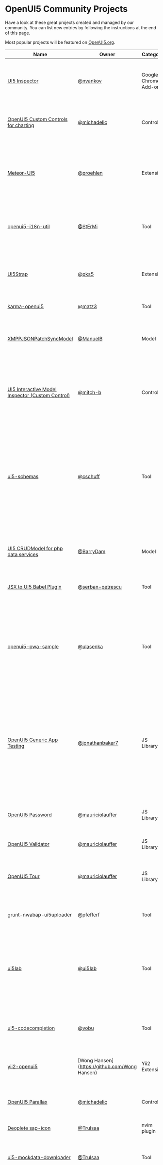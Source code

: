 # OpenUI5 Community Projects

Have a look at these great projects created and managed by our community.
You can list new entries by following the instructions at the end of this page.

Most popular projects will be featured on [OpenUI5.org](https://openui5.org/projects/).

Name | Owner | Category | Description | License
----------- | -------- | ----------- | ----------- | -----------
[UI5 Inspector](https://github.com/SAP/ui5-inspector) | [@nvankov](https://github.com/wozjac) | Google Chrome Add-on | The UI5 Inspector is a standard Chrome extension for debugging and getting to know UI5 applications. | Apache 2.0
[OpenUI5 Custom Controls for charting](https://github.com/SAP/openui5-charting-custom-controls) | [@michadelic](https://github.com/michadelic) | Control | This project shows how to use C3.js and Chart.js within OpenUI5 projects. | Apache 2.0
[Meteor-UI5](https://github.com/propellerlabsio/meteor-ui5) | [@proehlen](https://github.com/proehlen) | Extension | Meteor-UI5 is a collection of packages that brings together two powerful open source JavaScript web frameworks: Meteor and OpenUI5. | Apache 2.0
[openui5-i18n-util](https://github.com/StErMi/openui5-i18n-util) | [@StErMi](https://github.com/StErMi) | Tool | This script will search all your i18n strings and build auto-magically every translations file for you. | Apache 2.0
[Ui5Strap](https://github.com/pks5/ui5strap) | [@pks5](https://github.com/pks5) | Extension | App Development Toolkit for Desktop, Cloud and Mobile. Based on OpenUI5 + Bootstrap. | Apache 2.0
[karma-openui5](https://github.com/SAP/karma-openui5) | [@matz3](https://github.com/matz3) | Tool | A Karma plugin for UI5 | Apache 2.0
[XMPPJSONPatchSyncModel](https://github.com/ManuelB/XMPPJSONPatchSyncModel) | [@ManuelB](https://github.com/ManuelB) | Model | This OpenUI5 data model uses a node on an XMPP server to synchronize itself to different connected clients. | Apache 2.0
[UI5 Interactive Model Inspector (Custom Control)](https://github.com/mitch-b/ui5-model-inspector) | [@mitch-b](https://github.com/mitch-b) | Control | This custom control allows you to view (and modify) state of your client and server models for debugging and development. | MIT
[ui5-schemas](https://github.com/ui5experts/ui5-schemas) | [@cschuff](https://github.com/cschuff) | Tool | UI5 Schemas allows you to develop SAPUI5/OpenUI5 XML at a maximum convenience. It downloads, upgrades and sets up SAPUI5/OpenUI5 XML schemas for a better development experience in your favorite IDE (if it is WebStorm ;). | MIT
[UI5 CRUDModel for php data services](https://github.com/BarryDam/OpenUI5-SAPUI5-CRUDModel) | [@BarryDam](https://github.com/BarryDam) | Model | UI5 Model implementation which allows you to use a php Web server as a data service | MIT
[JSX to UI5 Babel Plugin](https://github.com/serban-petrescu/ui5-jsx-rm) | [@serban-petrescu](https://github.com/serban-petrescu) | Tool | A Babel plugin for converting JSX to UI5 render manager calls. | Apache 2.0
[openui5-pwa-sample](https://github.com/SAP/openui5-pwa-sample) | [@ulasenka](https://github.com/ulasenka) | Tool | The demo is a simple TODO list application. Add new tasks with the input field at the bottom of the screen. The tasks are stored locally and the application works online as well as offline without any difference. | Apache 2.0
[OpenUI5 Generic App Testing](https://github.com/SAP/openui5-generic-app-testing) | [@jonathanbaker7](https://github.com/jonathanbaker7) | JS Library | Generic App Testing is a client-side JavaScript library that uses the excellent OPA (One Page Acceptance) and Gherkin support already provided by OpenUI5 to allow UI5 app developers to write entire test scenarios in English language - without coding! | Apache 2.0
[OpenUI5 Password](https://github.com/mauriciolauffer/openui5-password) | [@mauriciolauffer](https://github.com/mauriciolauffer) | JS Library | An OpenUI5 Control which checks your password strength and validates it. | MIT
[OpenUI5 Validator](https://github.com/mauriciolauffer/openui5-validator) | [@mauriciolauffer](https://github.com/mauriciolauffer) | JS Library | An OpenUI5 library to validate fields. | MIT
[OpenUI5 Tour](https://github.com/mauriciolauffer/openui5-tour) | [@mauriciolauffer](https://github.com/mauriciolauffer) | JS Library | OpenUI5 Tour enables an user-friendly way to showcase products and features in your website. | MIT
[grunt-nwabap-ui5uploader](https://github.com/pfefferf/grunt-nwabap-ui5uploader) | [@pfefferf](https://github.com/pfefferf) | Tool | A Grunt plugin to upload UI5 sources to a SAP NetWeaver ABAP system. | Apache 2.0
[ui5lab](https://github.com/ui5lab/ui5lab-central) | [@ui5lab](https://github.com/ui5lab) | Tool | UI5Lab is a community driven project to establish a repository for UI5 Custom Control Libraries. It is meant to enable everyone to use UI5 Custom Controls easily. | Apache 2.0
[ui5-codecompletion](https://github.com/vobujs/ui5-codecompletion) | [@vobu](https://github.com/vobu) | Tool | node module (CLI) to configure WebStorm with UI5 code completion in *.js files | WTFPL
[yii2-openui5](https://github.com/rockman84/yii2-openui5) | [Wong Hansen](https://github.com/Wong Hansen) | Yii2 Extension | Yii2-openui5 is extension for Yii2 Framework to integrate with OpenUI5. | Apache 2.0
[OpenUI5 Parallax](https://github.com/Michadelic/openui5-parallax) | [@michadelic](https://github.com/michadelic) | Control | A library wrapping parallax.js in UI5 controls to create stunning layered effects | Apache 2.0
[Deoplete sap-icon](https://github.com/Trulsaa/deoplete-sap-icon) | [@Trulsaa](https://github.com/Trulsaa) | nvim plugin | Neovim deoplete sap-icon plugin | MIT License
[ui5-mockdata-downloader](https://github.com/Trulsaa/ui5-mockdata-downloader) | [@Trulsaa](https://github.com/Trulsaa) | Tool | Downloads all data from the Odata services listed in manifest.json and puts it in the mockdata folder | MIT License
[Express UI5](https://github.com/handy-man/Expressui5) | [@handy-man](https://github.com/handy-man) | Tool | CLI tool to create ui5 projects quickly from developer maintained templates. | Apache 2.0
[OpenUI5 Library](https://github.com/cahein/oui5lib) | [@cahein](https://github.com/cahein) | JS Library | Library to speed up development with OpenUI5. Includes UIComponent generator. | MIT
[Brackets UI5](https://github.com/wozjac/brackets-ui5) | [@wozjac](https://github.com/wozjac) | Brackets extension | An extension for Brackets providing support (code hints, quick docs and more) for OpenUI5/SAPUI5 libraries. | MIT
[Brackets UI5](https://github.com/wozjac/brackets-ui5) | [@wozjac](https://github.com/wozjac) | Brackets extension | An extension for Brackets providing support (code hints, quick docs and more) for OpenUI5/SAPUI5 libraries. | MIT
[vscode-ui5-explorer](https://github.com/kozubikmichal/vscode-ui5-explorer) | [@kozubikmichal](https://github.com/kozubikmichal) | Extension | UI5 Explorer for Visual Studio Code | MIT
[UI5 Build and Development Tooling](https://github.com/SAP/ui5-tooling) | [@SAP](https://github.com/SAP) | Tool | An open and modular toolchain to develop state of the art UI5 applications | Apache 2.0
[UI5 Inspector](https://github.com/SAP/ui5-inspector) | [@nvankov](https://github.com/nvankov) | Add-on | The UI5 Inspector is a standard Chrome extension for debugging and getting to know UI5 applications. | Apache 2.0
[Meteor-UI5](https://github.com/propellerlabsio/meteor-ui5) | [@proehlen](https://github.com/proehlen) | Extension | Meteor-UI5 is a collection of packages that brings together two powerful open source JavaScript web frameworks: Meteor and OpenUI5. | Apache 2.0
[openui5-i18n-util](https://github.com/StErMi/openui5-i18n-util) | [@StErMi](https://github.com/StErMi) | Tool | This script will search all your i18n strings and build auto-magically every translations file for you. | Apache 2.0
[Ui5Strap](https://github.com/pks5/ui5strap) | [@pks5](https://github.com/pks5) | Extension | App Development Toolkit for Desktop, Cloud and Mobile. Based on OpenUI5 + Bootstrap. | Apache 2.0
[karma-openui5](https://github.com/SAP/karma-openui5) | [@matz3](https://github.com/matz3) | Tool | A Karma plugin for UI5 | Apache 2.0
[XMPPJSONPatchSyncModel](https://github.com/ManuelB/XMPPJSONPatchSyncModel) | [@ManuelB](https://github.com/ManuelB) | Model | This OpenUI5 data model uses a node on an XMPP server to synchronize itself to different connected clients. | Apache 2.0
[UI5 Interactive Model Inspector (Custom Control)](https://github.com/mitch-b/ui5-model-inspector) | [@mitch-b](https://github.com/mitch-b) | Control | This custom control allows you to view (and modify) state of your client and server models for debugging and development. | MIT
[ui5-schemas](https://github.com/ui5experts/ui5-schemas) | [@cschuff](https://github.com/cschuff) | Tool | UI5 Schemas allows you to develop SAPUI5/OpenUI5 XML at a maximum convenience. It downloads, upgrades and sets up SAPUI5/OpenUI5 XML schemas for a better development experience in your favorite IDE (if it is WebStorm ;). | MIT
[UI5 CRUDModel for php data services](https://github.com/BarryDam/OpenUI5-SAPUI5-CRUDModel) | [@BarryDam](https://github.com/BarryDam) | Model | UI5 Model implementation which allows you to use a php Web server as a data service | MIT
[JSX to UI5 Babel Plugin](https://github.com/serban-petrescu/ui5-jsx-rm) | [@serban-petrescu](https://github.com/serban-petrescu) | Tool | A Babel plugin for converting JSX to UI5 render manager calls. | Apache 2.0
[OpenUI5 Generic App Testing](https://github.com/SAP/openui5-generic-app-testing) | [@jonathanbaker7](https://github.com/jonathanbaker7) | JS Library | Generic App Testing is a client-side JavaScript library that uses the excellent OPA (One Page Acceptance) and Gherkin support already provided by OpenUI5 to allow UI5 app developers to write entire test scenarios in English language - without coding! | Apache 2.0
[OpenUI5 Password](https://github.com/mauriciolauffer/openui5-password) | [@mauriciolauffer](https://github.com/mauriciolauffer) | JS Library | An OpenUI5 Control which checks your password strength and validates it. | MIT
[OpenUI5 Validator](https://github.com/mauriciolauffer/openui5-validator) | [@mauriciolauffer](https://github.com/mauriciolauffer) | JS Library | An OpenUI5 library to validate fields. | MIT
[OpenUI5 Tour](https://github.com/mauriciolauffer/openui5-tour) | [@mauriciolauffer](https://github.com/mauriciolauffer) | JS Library | OpenUI5 Tour enables an user-friendly way to showcase products and features in your website. | MIT
[grunt-nwabap-ui5uploader](https://github.com/pfefferf/grunt-nwabap-ui5uploader) | [@pfefferf](https://github.com/pfefferf) | Tool | A Grunt plugin to upload UI5 sources to a SAP NetWeaver ABAP system. | Apache 2.0
[ui5lab](https://github.com/ui5lab/ui5lab-central) | [@ui5lab](https://github.com/ui5lab) | Tool | UI5Lab is a community driven project to establish a repository for UI5 Custom Control Libraries. It is meant to enable everyone to use UI5 Custom Controls easily. | Apache 2.0
[ui5-codecompletion](https://github.com/vobujs/ui5-codecompletion) | [@vobu](https://github.com/vobu) | Tool | node module (CLI) to configure WebStorm with UI5 code completion in *.js files | WTFPL
[yii2-openui5](https://github.com/rockman84/yii2-openui5) | [@Wong Hansen](https://github.com/Wong Hansen) | Yii2 Extension | Yii2-openui5 is extension for Yii2 Framework to integrate with OpenUI5. | Apache 2.0
[OpenUI5 Parallax](https://github.com/Michadelic/openui5-parallax) | [@michadelic](https://github.com/michadelic) | Control | A library wrapping parallax.js in UI5 controls to create stunning layered effects | Apache 2.0
[Deoplete sap-icon](https://github.com/Trulsaa/deoplete-sap-icon) | [@Trulsaa](https://github.com/Trulsaa) | nvim plugin | Neovim deoplete sap-icon plugin | MIT License
[ui5-mockdata-downloader](https://github.com/Trulsaa/ui5-mockdata-downloader) | [@Trulsaa](https://github.com/Trulsaa) | Tool | Downloads all data from the Odata services listed in manifest.json and puts it in the mockdata folder | MIT License
[Express UI5](https://github.com/handy-man/Expressui5) | [@handy-man](https://github.com/handy-man) | Tool | CLI tool to create ui5 projects quickly from developer maintained templates. | Apache 2.0
[OpenUI5 Library](https://github.com/cahein/oui5lib) | [@cahein](https://github.com/cahein) | JS Library | Library to speed up development with OpenUI5. Includes UIComponent generator. | MIT
[Brackets UI5](https://github.com/wozjac/brackets-ui5) | [@wozjac](https://github.com/wozjac) | Brackets extension | An extension for Brackets providing support (code hints, quick docs and more) for OpenUI5/SAPUI5 libraries. | MIT
[vscode-ui5-explorer](https://github.com/kozubikmichal/vscode-ui5-explorer) | [@kozubikmichal](https://github.com/kozubikmichal) | Extension | UI5 Explorer for Visual Studio Code | MIT
[UI5 Build and Development Tooling](https://github.com/SAP/ui5-tooling) | [@SAP](https://github.com/SAP) | Tool | An open and modular toolchain to develop state of the art UI5 applications | Apache 2.0


## Add a new project

1. Open the [SAP/openui5](https://github.com/SAP/openui5) Git repository.
2. Login or register on GitHub.
3. Fork the `SAP/openui5` project to your repository.
4. Switch to the `gh-pages` branch.
5. Select the `docs/CommunityProjects.md` file and open it.
6. Add a new entry to the end of the table.
7. Commit your changes.
8. Make a new pull request.
